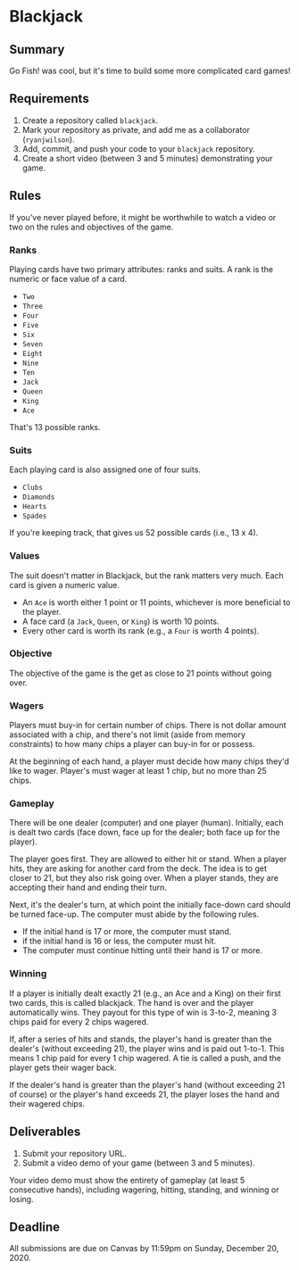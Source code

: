 # Blackjack

## Summary

Go Fish! was cool, but it's time to build some more complicated card games!

## Requirements

1. Create a repository called `blackjack`.
2. Mark your repository as private, and add me as a collaborator \(`ryanjwilson`\).
3. Add, commit, and push your code to your `blackjack` repository.
4. Create a short video \(between 3 and 5 minutes\) demonstrating your game.

## Rules

If you've never played before, it might be worthwhile to watch a video or two on the rules and objectives of the game.

### Ranks

Playing cards have two primary attributes: ranks and suits. A rank is the numeric or face value of a card.

* `Two`
* `Three`
* `Four`
* `Five`
* `Six`
* `Seven`
* `Eight`
* `Nine`
* `Ten`
* `Jack`
* `Queen`
* `King`
* `Ace`

That's 13 possible ranks.

### Suits

Each playing card is also assigned one of four suits.

* `Clubs`
* `Diamonds`
* `Hearts`
* `Spades`

If you're keeping track, that gives us 52 possible cards \(i.e., 13 x 4\).

### Values

The suit doesn't matter in Blackjack, but the rank matters very much. Each card is given a numeric value.

* An `Ace` is worth either 1 point or 11 points, whichever is more beneficial to the player.
* A face card \(a `Jack`, `Queen`, or `King`\) is worth 10 points.
* Every other card is worth its rank \(e.g., a `Four` is worth 4 points\).

### Objective

The objective of the game is the get as close to 21 points without going over.

### Wagers

Players must buy-in for certain number of chips. There is not dollar amount associated with a chip, and there's not limit \(aside from memory constraints\) to how many chips a player can buy-in for or possess.

At the beginning of each hand, a player must decide how many chips they'd like to wager. Player's must wager at least 1 chip, but no more than 25 chips.

### Gameplay

There will be one dealer \(computer\) and one player \(human\). Initially, each is dealt two cards \(face down, face up for the dealer; both face up for the player\).

The player goes first. They are allowed to either hit or stand. When a player hits, they are asking for another card from the deck. The idea is to get closer to 21, but they also risk going over. When a player stands, they are accepting their hand and ending their turn.

Next, it's the dealer's turn, at which point the initially face-down card should be turned face-up. The computer must abide by the following rules.

* If the initial hand is 17 or more, the computer must stand.
* if the initial hand is 16 or less, the computer must hit.
* The computer must continue hitting until their hand is 17 or more.

### Winning

If a player is initially dealt exactly 21 \(e.g., an Ace and a King\) on their first two cards, this is called blackjack. The hand is over and the player automatically wins. They payout for this type of win is 3-to-2, meaning 3 chips paid for every 2 chips wagered.

If, after a series of hits and stands, the player's hand is greater than the dealer's \(without exceeding 21\), the player wins and is paid out 1-to-1. This means 1 chip paid for every 1 chip wagered. A tie is called a push, and the player gets their wager back.

If the dealer's hand is greater than the player's hand \(without exceeding 21 of course\) or the player's hand exceeds 21, the player loses the hand and their wagered chips.

## Deliverables

1. Submit your repository URL.
2. Submit a video demo of your game \(between 3 and 5 minutes\).

Your video demo must show the entirety of gameplay \(at least 5 consecutive hands\), including wagering, hitting, standing, and winning or losing.

## Deadline

All submissions are due on Canvas by 11:59pm on Sunday, December 20, 2020.


